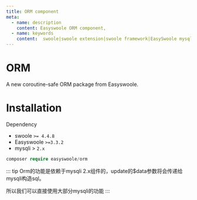 ```yaml
---
title: ORM component
meta:
  - name: description
    content: Easyswoole ORM component,
  - name: keywords
    content:  swoole|swoole extension|swoole framework|EasySwoole mysql ORM|EasySwoole ORM|Swoole mysqli coroutine client|swoole ORM
---
```

# ORM
A new coroutine-safe ORM package from Easyswoole.
# Installation

Dependency

- swoole `>= 4.4.8`
- Easyswoole  `>=3.3.2` 
- mysqli > `2.x`

```php
composer require easyswoole/orm
```

::: tip 
Orm的功能是依赖于mysqli 2.x组件的，update的$data参数将会传递给mysqli构造sql。

所以我们可以直接使用大部分mysqli的功能
:::
